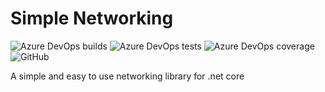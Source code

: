 # Simple Networking

![Azure DevOps builds](https://img.shields.io/azure-devops/build/lalitadithya/3f21e28d-6bec-4451-adb0-3d3d4517ecc8/1)
![Azure DevOps tests](https://img.shields.io/azure-devops/tests/lalitadithya/simplenetworking/1)
![Azure DevOps coverage](https://img.shields.io/azure-devops/coverage/lalitadithya/simplenetworking/1)
![GitHub](https://img.shields.io/github/license/lalitadithya/simplenetworking)

A simple and easy to use networking library for .net core
